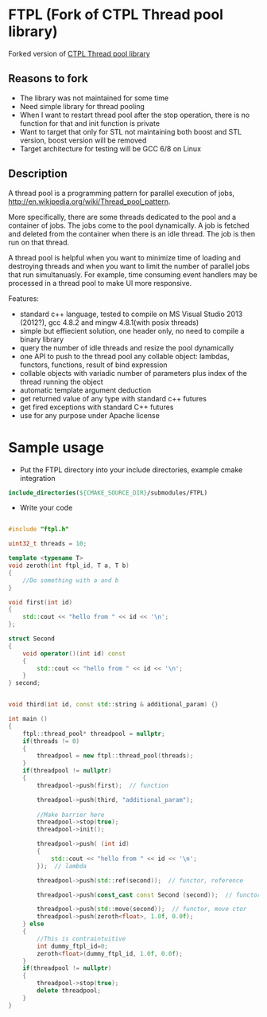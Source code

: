 # FTPL (Fork of CTPL Thread pool library)

Forked version of [CTPL Thread pool library](https://github.com/vit-vit/CTPL)


## Reasons to fork

* The library was not maintained for some time
* Need simple library for thread pooling
* When I want to restart thread pool after the stop operation, there is no function for that and init function is private
* Want to target that only for STL not maintaining both boost and STL version, boost version will be removed
* Target architecture for testing will be GCC 6/8 on Linux

## Description

A thread pool is a programming pattern for parallel execution of jobs, http://en.wikipedia.org/wiki/Thread_pool_pattern.

More specifically, there are some threads dedicated to the pool and a container of jobs. The jobs come to the pool dynamically. A job is fetched and deleted from the container when there is an idle thread. The job is then run on that thread.

A thread pool is helpful when you want to minimize time of loading and destroying threads and when you want to limit the number of parallel jobs that run simultanuasly. For example, time consuming event handlers may be processed in a thread pool to make UI more responsive.

Features:
- standard c++ language, tested to compile on MS Visual Studio 2013 (2012?), gcc 4.8.2 and mingw 4.8.1(with posix threads)
- simple but effiecient solution, one header only, no need to compile a binary library
- query the number of idle threads and resize the pool dynamically
- one API to push to the thread pool any collable object: lambdas, functors, functions, result of bind expression
- collable objects with variadic number of parameters plus index of the thread running the object
- automatic template argument deduction
- get returned value of any type with standard c++ futures
- get fired exceptions with standard C++ futures
- use for any purpose under Apache license


# Sample usage

* Put the FTPL directory into your include directories, example cmake integration

```cmake
include_directories(${CMAKE_SOURCE_DIR}/submodules/FTPL)
```

* Write your code

```c++

#include "ftpl.h"

uint32_t threads = 10;

template <typename T>
void zeroth(int ftpl_id, T a, T b)
{
	//Do something with a and b
}

void first(int id) 
{
    std::cout << "hello from " << id << '\n';
};

struct Second 
{
    void operator()(int id) const 
	{
        std::cout << "hello from " << id << '\n';
    }
} second;


void third(int id, const std::string & additional_param) {}

int main () 
{
    ftpl::thread_pool* threadpool = nullptr;
    if(threads != 0)
    {
        threadpool = new ftpl::thread_pool(threads);
    }
    if(threadpool != nullptr)
    {
    	threadpool->push(first);  // function

    	threadpool->push(third, "additional_param");
		
		//Make barrier here
        threadpool->stop(true);
        threadpool->init();

	    threadpool->push( (int id)
    	{
        	std::cout << "hello from " << id << '\n';
    	});  // lambda

    	threadpool->push(std::ref(second));  // functor, reference

    	threadpool->push(const_cast const Second (second));  // functor, copy ctor

    	threadpool->push(std::move(second));  // functor, move ctor
        threadpool->push(zeroth<float>, 1.0f, 0.0f);
    } else
    {
		//This is contraintuitive
		int dummy_ftpl_id=0;
		zeroth<float>(dummy_ftpl_id, 1.0f, 0.0f);
    }
    if(threadpool != nullptr)
    {
        threadpool->stop(true);
        delete threadpool;
    }
}

```

